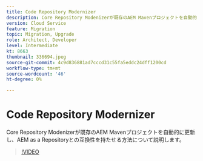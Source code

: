 ```yaml
---
title: Code Repository Modernizer
description: Core Repository Modenizerが既存のAEM Mavenプロジェクトを自動的に更新し、AEM as a Repositoryとの互換性を持たせる方法について説明します。
version: Cloud Service
feature: Migration
topic: Migration, Upgrade
role: Architect, Developer
level: Intermediate
kt: 8663
thumbnail: 336694.jpeg
source-git-commit: 4c9d836881ad7cccd31c55fa5eddc24dff1200cd
workflow-type: tm+mt
source-wordcount: '46'
ht-degree: 0%

---
```



# Code Repository Modernizer

Core Repository Modenizerが既存のAEM Mavenプロジェクトを自動的に更新し、AEM as a Repositoryとの互換性を持たせる方法について説明します。

>[!VIDEO](https://video.tv.adobe.com/v/336694/?quality=12&learn=on)
